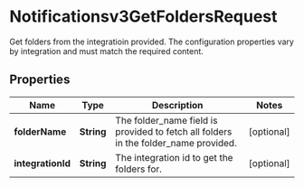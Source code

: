 

# Notificationsv3GetFoldersRequest

Get folders from the integratioin provided. The configuration properties vary by integration and must match the required content.

## Properties

| Name | Type | Description | Notes |
|------------ | ------------- | ------------- | -------------|
|**folderName** | **String** | The folder_name field is provided to fetch all folders in the folder_name provided. |  [optional] |
|**integrationId** | **String** | The integration id to get the folders for. |  [optional] |




